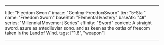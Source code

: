 ---

title: "Freedom Sworn"
image: "GenImp-FreedomSworn"
tier: "5-Star"
name: "Freedom Sworn"
baseStat: "Elemental Mastery"
baseAtk: "46"
series: "Millennial Movement Series"
affinity: "Sword"
content: A straight sword, azure as antediluvian song, and as keen as the oaths of freedom taken in the Land of Wind.
tags: ["1.6", "weapon"]

---